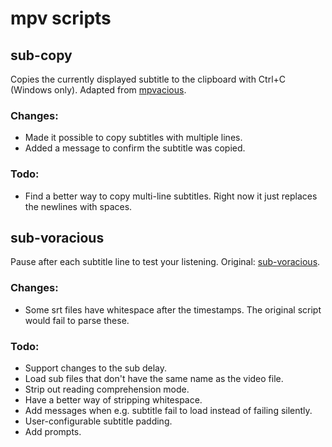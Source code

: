 # mpv scripts
## sub-copy
Copies the currently displayed subtitle to the clipboard with Ctrl+C (Windows only). Adapted from [mpvacious](https://github.com/Ajatt-Tools/mpvacious/blob/windows/subs2srs.lua). 

### Changes:
* Made it possible to copy subtitles with multiple lines.
* Added a message to confirm the subtitle was copied.

### Todo:
* Find a better way to copy multi-line subtitles. Right now it just replaces the newlines with spaces.

## sub-voracious

Pause after each subtitle line to test your listening. Original: [sub-voracious](https://github.com/kelciour/mpv-scripts/blob/master/sub-voracious.lua).

### Changes:
* Some srt files have whitespace after the timestamps. The original script would fail to parse these.

### Todo:
* Support changes to the sub delay.
* Load sub files that don't have the same name as the video file.
* Strip out reading comprehension mode.
* Have a better way of stripping whitespace.
* Add messages when e.g. subtitle fail to load instead of failing silently.
* User-configurable subtitle padding.
* Add prompts.